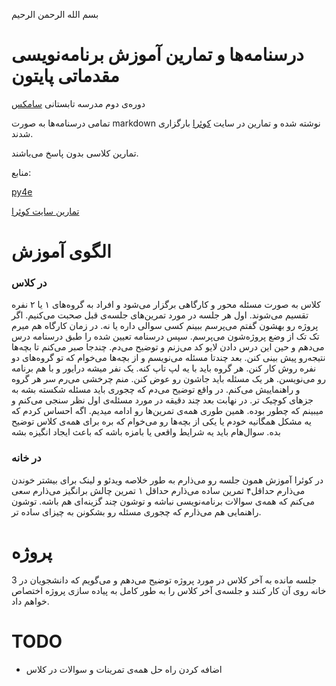 بسم الله الرحمن الرحیم

# درسنامه‌ها و تمارین آموزش برنامه‌نویسی مقدماتی پایتون

دوره‌ی دوم مدرسه تابستانی [سامکس](sumx.ir)

تمامی درسنامه‌ها به صورت markdown نوشته شده و تمارین در سایت [کوئرا](quera.ir) بارگزاری شدند.

تمارین کلاسی بدون پاسخ می‌باشند.

منابع:

[py4e](py4e.com)

[تمارین سایت کوئرا](quera.ir)


# الگوی آموزش

### در کلاس
کلاس به صورت مسئله محور و کارگاهی برگزار می‌شود و افراد به گروه‌های ۱ یا ۲ نفره تقسیم می‌شوند.
اول هر جلسه در مورد تمرین‌های جلسه‌ی قبل صحبت می‌کنیم.
اگر پروژه رو بهشون گفتم می‌پرسم ببینم کسی سوالی داره یا نه. در زمان کارگاه هم میرم تک تک از وضع پروژه‌شون می‌پرسم.
سپس درسنامه تعیین شده را طبق درسنامه درس می‌دهم و حین این درس دادن لایو کد می‌زنم و توضیح می‌دم. چندجا صبر می‌کنم تا بچه‌ها نتیجه‌رو پیش بینی کنن.
بعد چندتا مسئله می‌نویسم و از بچه‌ها می‌خوام که تو گروه‌های دو نفره روش کار کنن.
هر گروه باید با یه لپ تاپ کنه. یک نفر میشه درایور و با هم برنامه رو می‌نویسن.
هر یک مسئله باید جاشون رو عوض کنن.
منم چرخشی می‌رم سر هر گروه و راهنماییش می‌کنم.
در واقع توضیح می‌دم که چجوری باید مسئله شکسته بشه به جزهای کوچیک تر.
در نهابت بعد چند دقیقه در مورد مسئله‌ی اول نظر سنجی می‌کنم و میبینم که چطور بوده.
همین طوری همه‌ی تمرین‌ها رو ادامه میدیم.
اگه احساس کردم که یه مشکل همگانیه خودم یا یکی از بچه‌ها رو می‌خوام که بره برای همه‌ی کلاس توضیح بده.
سوال‌هام باید یه شرایط واقعی یا بامزه باشه که باعث ایجاد انگیزه بشه
### در خانه
در کوئرا آموزش همون جلسه رو می‌ذارم به طور خلاصه
ویدئو و لینک برای بیشتر خوندن می‌ذارم
حداقل۴  تمرین ساده می‌ذارم
حداقل ۱ تمرین چالش برانگیز می‌ذارم
سعی می‌کنم که همه‌ی سوالات برنامه‌نویسی نباشه و توشون چند گزینه‌ای هم باشه.
توشون راهنمایی هم می‌ذارم که چجوری مسئله رو بشکونن به چیزای ساده تر.
# پروژه

3 جلسه مانده به آخر کلاس در مورد پروژه توضیح می‌دهم و می‌گویم که دانشجویان در خانه روی آن کار کنند و جلسه‌ی آخر کلاس را به طور کامل به پیاده سازی پروژه اختصاص خواهم داد.
# TODO
* اضافه کردن راه حل همه‌ی تمرینات و سوالات در کلاس
